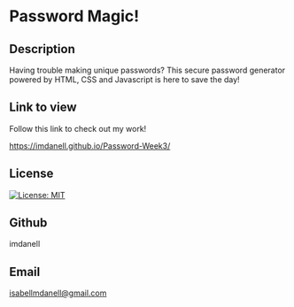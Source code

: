 # Password Magic!

## Description
Having trouble making unique passwords? This secure password generator powered by HTML, CSS and Javascript is here to save the day!

## Link to view

Follow this link to check out my work!   

https://imdanell.github.io/Password-Week3/



## License
[![License: MIT](https://img.shields.io/badge/License-MIT-yellow.svg)](https://opensource.org/licenses/MIT)

## Github
imdanell

## Email
isabellmdanell@gmail.com

